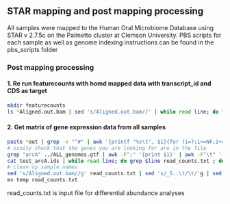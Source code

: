 ## STAR mapping and post mapping processing

All samples were mapped to the Human Oral Microbiome Database using STAR v 2.7.5c on the Palmetto cluster at Clemson University. PBS scripts for each sample as well as genome indexing instructions can be found in the pbs_scripts folder

### Post mapping processing

#### 1. Re run featurecounts with homd mapped data with transcript_id and CDS as target

```bash
mkdir featurecounts
ls *Aligned.out.bam | sed 's/Aligned.out.bam//' | while read line; do featureCounts -f -p -C -B -M -a ALL_genomes.gtf -o featurecounts/$line.out -T 60 $line\Aligned.out.bam -t CDS -g transcript_id; done
```

#### 2. Get matrix of gene expression data from all samples

```bash
paste *out | grep -v "^#" | awk '{printf "%s\t", $1}{for (i=7;i<=NF;i+=7) printf "%s\t", $i; printf "\n"}' > read_counts.txt
# sanity check that the genes you are looking for are in the file
grep "arcA" ../ALL_genomes.gtf | awk -F";" '{print $1}' | awk -F"\t" '{print $9}' | sed 's/transcript_id "//' | sed 's/"//' | sort | uniq > test_arcA.ids
cat test_arcA.ids | while read line; do grep $line read_counts.txt ; done
# clean up sample names
sed 's/Aligned.out.bam//g' read_counts.txt | sed 's/_S..\t/\t/'g | sed 's/_S.\t/\t/g' > temp
mv temp read_counts.txt
```

read_counts.txt is input file for differential abundance analyses
